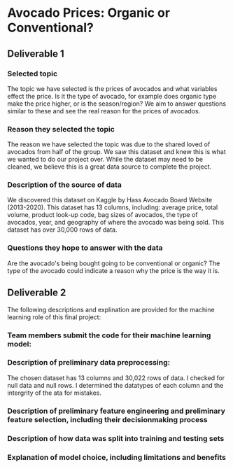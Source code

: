 # Avocado Prices: Organic or Conventional? 

## Deliverable 1
### Selected topic

The topic we have selected is the prices of avocados and what variables effect the price. Is it the type of avocado, for example does organic type make the price higher, or is the season/region? We aim to answer questions similar to these and see the real reason for the prices of avocados. 

### Reason they selected the topic

The reason we have selected the topic was due to the shared loved of avocados from half of the group. We saw this dataset and knew this is what we wanted to do our project over. While the dataset may need to be cleaned, we believe this is a great data source to complete the project. 

### Description of the source of data

We discovered this dataset on Kaggle by Hass Avocado Board Website (2013-2020). This dataset has 13 columns, including: average price, total volume, product look-up code, bag sizes of avocados, the type of avocados, year, and geography of where the avocado was being sold. This dataset has over 30,000 rows of data. 

### Questions they hope to answer with the data

Are the avocado's being bought going to be conventional or organic? The type of the avocado could indicate a reason why the price is the way it is. 


## Deliverable 2

The following descriptions and explination are provided for the machine learning role of this final project:
### Team members submit the code for their machine learning model:

### Description of preliminary data preprocessing:  
The chosen dataset has 13 columns and 30,022 rows of data. I checked for null data and null rows. I determined the datatypes of each column and the intergrity of the ata for mistakes. 

### Description of preliminary feature engineering and preliminary feature selection, including their decisionmaking process 


### Description of how data was split into training and testing sets  


### Explanation of model choice, including limitations and benefits
